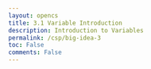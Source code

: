 ```yaml
---
layout: opencs
title: 3.1 Variable Introduction
description: Introduction to Variables
permalink: /csp/big-idea-3
toc: False
comments: False
---
```


<link rel="stylesheet" href="{{site.baseurl}}/assets/stylesheets/csp_home.css">

<div class="graph-container">
    <svg id="arrows-svg">
        <defs>
        <marker id="arrowhead" markerWidth="10" markerHeight="10" refX="9" refY="3" orient="auto">
            <polygon points="0 0, 10 3, 0 6" fill="rgba(255, 255, 255, 0.3)" />
        </marker>
        </defs>
    </svg>
    <div class="tooltip" id="tooltip"></div>
</div>

<script>
    const lessons = {
        '3.1': {
            title: 'Variables & Assignments',
            subpages: [
                { name: 'Lesson', link: '/csp/variables/zombies' },
                { name: 'JS Homework', link: '/js/variables/zombies/hw' },
                { name: 'Python Homework', link: '/python/variables/zombies/hw' }
            ],
            connectsTo: ['3.2'],
            style: { top: 120, left: 100, width: 180, height: 180 }
        },
        '3.2': {
            title: 'Data Abstraction',
            subpages: [
                { name: 'Lesson', link: '/csp/big-idea-3/p3' },
                { name: 'JS Homework', link: '/csp/collaborators/javascript/big-idea-3/dataabstraction/p3/homework' }
            ],
            connectsTo: ['3.3'],
            style: { top: 350, left: 400, width: 200, height: 200 }
        },
        '3.3': {
            title: 'Mathematical Expressions',
            subpages: [
                { name: 'Lesson', link: '/csp/big-idea-3/p3' },
                { name: 'Python Homework', link: '/csp/python/mathexpressions/collaborators/homework' }
            ],
            connectsTo: ['3.3'],
            style: { top: 350, left: 400, width: 200, height: 200 }
        }
    };

    const container = document.querySelector('.graph-container');
    
    Object.entries(lessons).forEach(([number, lesson]) => {
        const node = document.createElement('div');
        node.className = 'node';
        node.style.width = `${lesson.style.width}px`;
        node.style.height = `${lesson.style.height}px`;
        node.style.top = `${lesson.style.top}px`;
        node.style.left = `${lesson.style.left}px`;

        node.innerHTML = `
            <div class="node-number">${number}</div>
            <div class="node-title">${lesson.title}</div>
        `;

        container.appendChild(node);
        lesson.element = node; // store reference for arrows & events
    });


    const tooltip = document.getElementById('tooltip');
    const svg = document.getElementById('arrows-svg');

    // Function to get center point of a node
    function getNodeCenter(node) {
        const rect = node.getBoundingClientRect();
        const containerRect = document.querySelector('.graph-container').getBoundingClientRect();
        return {
            x: rect.left - containerRect.left + rect.width / 2,
            y: rect.top - containerRect.top + rect.height / 2
        };
    }

    // Function to draw curved arrow between two nodes
    function drawArrow(fromNode, toNode) {
        const from = getNodeCenter(fromNode);
        const to = getNodeCenter(toNode);
        
        // Calculate control point for curve
        const midX = (from.x + to.x) / 2;
        const midY = (from.y + to.y) / 2;
        
        // Offset control point perpendicular to line for curve
        const dx = to.x - from.x;
        const dy = to.y - from.y;
        const len = Math.sqrt(dx * dx + dy * dy);
        const offsetX = -dy / len * 50;
        const offsetY = dx / len * 50;
        
        const controlX = midX + offsetX;
        const controlY = midY + offsetY;
        
        const path = document.createElementNS('http://www.w3.org/2000/svg', 'path');
        path.setAttribute('class', 'arrow');
        path.setAttribute('d', `M ${from.x} ${from.y} Q ${controlX} ${controlY} ${to.x} ${to.y}`);
        svg.appendChild(path);
    }

    // Generate all arrows based on connections
    Object.entries(lessons).forEach(([number, lesson]) => {
        lesson.connectsTo.forEach(targetNum => {
            if (lessons[targetNum]) {
            drawArrow(lesson.element, lessons[targetNum].element);
            }
        });

        lesson.element.addEventListener('mouseenter', () => {
            tooltip.innerHTML = `
            <div class="tooltip-title">${number} - ${lesson.title}</div>
            <ul class="tooltip-list">
                ${lesson.subpages.map(sp => {
                    return `<li><a href="/csp/big-idea-3/${lesson.title.toLowerCase().replace(/\s+/g, '-')}/p3/${sp.toLowerCase().replace(/\s+/g, '-')}"">${sp}</a></li>`;
                }).join('')}
            </ul>
            `;
            const rect = lesson.element.getBoundingClientRect();
            const containerRect = container.getBoundingClientRect();
            tooltip.style.left = (rect.left - containerRect.left + rect.width / 2) + 'px';
            tooltip.style.top = (rect.bottom - containerRect.top + 20) + 'px';
            tooltip.style.transform = 'translateX(-50%)';
            tooltip.classList.add('active');
        });

        lesson.element.addEventListener('mouseleave', () => {
            setTimeout(() => {
            if (!tooltip.matches(':hover')) tooltip.classList.remove('active');
            }, 50);
        });

        lesson.element.addEventListener('click', () => {
            alert(`Navigating to lesson ${number}`);
        });
    });

    // Keep tooltip visible when hovering over it
    tooltip.addEventListener('mouseleave', () => {
        const hoveredNode = Array.from(nodes).find(n => n.matches(':hover'));
        if (!hoveredNode) {
            tooltip.classList.remove('active');
        }
    });
</script>
